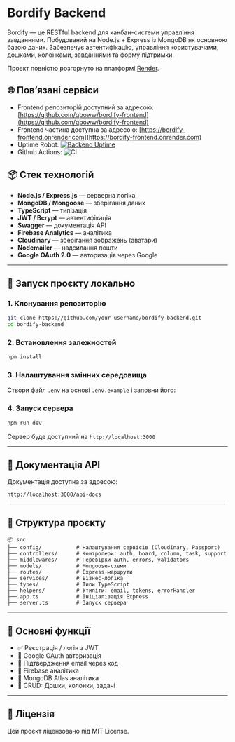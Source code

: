 # Bordify Backend

Bordify — це RESTful backend для канбан-системи управління завданнями. Побудований на Node.js + Express із MongoDB як основною базою даних. Забезпечує автентифікацію, управління користувачами, дошками, колонками, завданнями та форму підтримки.

Проєкт повністю розгорнуто на платформі [Render](https://render.com).

## 🌐 Пов’язані сервіси
- Frontend репозиторій доступний за адресою: [https://github.com/qboww/bordify-frontend](https://github.com/qboww/bordify-frontend)
- Frontend частина доступна за адресою: [https://bordify-frontend.onrender.com](https://bordify-frontend.onrender.com)
- Uptime Robot: [![Backend Uptime](https://img.shields.io/uptimerobot/status/m800575843-6d54d4dbb3b8823b35a679ac)](https://stats.uptimerobot.com/3H4vuDHzkP)
- Github Actions: ![CI](https://github.com/qboww/bordify-backend/actions/workflows/ci.yml/badge.svg)

## 📦 Стек технологій

- **Node.js / Express.js** — серверна логіка
- **MongoDB / Mongoose** — зберігання даних
- **TypeScript** — типізація
- **JWT / Bcrypt** — автентифікація
- **Swagger** — документація API
- **Firebase Analytics** — аналітика
- **Cloudinary** — зберігання зображень (аватари)
- **Nodemailer** — надсилання пошти
- **Google OAuth 2.0** — авторизація через Google

---

## 🚀 Запуск проєкту локально

### 1. Клонування репозиторію
```bash
git clone https://github.com/your-username/bordify-backend.git
cd bordify-backend
```

### 2. Встановлення залежностей
```bash
npm install
```

### 3. Налаштування змінних середовища
Створи файл `.env` на основі `.env.example` і заповни його:

### 4. Запуск сервера
```bash
npm run dev
```

Сервер буде доступний на `http://localhost:3000`

---

## 📘 Документація API

Документація доступна за адресою:
```
http://localhost:3000/api-docs
```

---

## 📁 Структура проєкту
```
📦 src
├── config/           # Налаштування сервісів (Cloudinary, Passport)
├── controllers/      # Контролери: auth, board, column, task, support
├── middlewares/      # Перевірки auth, errors, validators
├── models/           # Mongoose-схеми
├── routes/           # Express-маршрути
├── services/         # Бізнес-логіка
├── types/            # Типи TypeScript
├── helpers/          # Утиліти: email, tokens, errorHandler
├── app.ts            # Ініціалізація Express
├── server.ts         # Запуск сервера
```

---

## 🔐 Основні функції
- ✅ Реєстрація / логін з JWT
- 🔐 Google OAuth авторизація
- 📧 Підтвердження email через код
- 🧠 Firebase аналітика
- 🌳 MongoDB Atlas аналітика
- 📌 CRUD: Дошки, колонки, задачі

---

## 📄 Ліцензія
Цей проєкт ліцензовано під MIT License.
